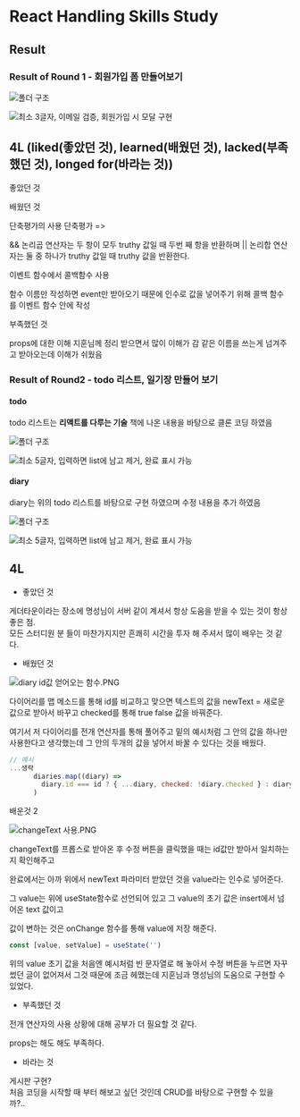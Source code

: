 # React Handling Skills Study

## Result

### Result of Round 1 - 회원가입 폼 만들어보기

![폴더 구조](./Round1/public/result%201%20%EA%B5%AC%EC%A1%B0.PNG)

![최소 3글자, 이메일 검증, 회원가입 시 모달 구현](./Round1/public/%EA%B2%80%EC%A6%9D%20%EC%99%84%EB%A3%8C%20%EB%B0%8F%20%EB%AA%A8%EB%8B%AC%20%EA%B5%AC%ED%98%84.gif)

## 4L (liked(좋았던 것), learned(배웠던 것), lacked(부족했던 것), longed for(바라는 것))

좋았던 것

배웠던 것

단축평가의 사용
단축평가 =>

&& 논리곱 연산자는 두 항이 모두 truthy 값일 때 두번 째 항을 반환하며
|| 논리합 연산자는 둘 중 하나가 truthy 값일 때 truthy 값을 반환한다.

이벤트 함수에서 콜백함수 사용

함수 이름만 작성하면 event만 받아오기 때문에
인수로 값을 넣어주기 위해 콜백 함수를 이벤트 함수 안에 작성

부족했던 것

props에 대한 이해
지훈님께 정리 받으면서 많이 이해가 감
같은 이름을 쓰는게 넘겨주고 받아오는데 이해가 쉬웠음

### Result of Round2 - todo 리스트, 일기장 만들어 보기

#### todo

todo 리스트는 **리액트를 다루는 기술** 책에 나온 내용을 바탕으로 클론 코딩 하였음

![폴더 구조](./Round2/todo-app/public/result%202%20todo%20%EA%B5%AC%EC%A1%B0.PNG)

![최소 5글자, 입력하면 list에 남고 제거, 완료 표시 가능](./Round2/todo-app/public/%ED%88%AC%EB%91%90%20%EB%A6%AC%EC%8A%A4%ED%8A%B8%20%EA%B5%AC%ED%98%84.gif)

#### diary

diary는 위의 todo 리스트를 바탕으로 구현 하였으며 수정 내용을 추가 하였음

![폴더 구조](./Round2/diary-app/public/result%202%20diary%20%EA%B5%AC%EC%A1%B0.PNG)

![최소 5글자, 입력하면 list에 남고 제거, 완료 표시 가능](./Round2/diary-app/public/%EC%9D%BC%EA%B8%B0%EC%9E%A5%20%EA%B5%AC%ED%98%84.gif)

## 4L

- 좋았던 것

게더타운이라는 장소에 명성님이 서버 같이 계셔서 항상 도움을 받을 수 있는 것이 항상 좋은 점. <br>
모든 스터디원 분 들이 마찬가지지만 흔쾌히 시간을 투자 해 주셔서 많이 배우는 것 같다. <br>

- 배웠던 것

![diary id값 얻어오는 함수.PNG](./Round2/diary-app/public/diary%20id%EA%B0%92%20%EC%96%BB%EC%96%B4%EC%98%A4%EB%8A%94%20%ED%95%A8%EC%88%98.PNG)

다이어리를 맵 메소드를 통해 id를 비교하고 맞으면 텍스트의 값을 newText = 새로운 값으로 받아서 바꾸고 checked를 통해 true false 값을 바꿔준다.

여기서 저 다이어리를 전개 연산자를 통해 풀어주고 밑의 예시처럼 그 안의 값을 하나만 사용한다고 생각했는데 그 안의 두개의 값을 넣어서 바꿀 수 있다는 것을 배웠다.

```jsx
// 예시
...생략
      diaries.map((diary) =>
        diary.id === id ? { ...diary, checked: !diary.checked } : diary
      )
```

배운것 2

![changeText 사용.PNG](./Round2/diary-app/public/changeText%20%EC%82%AC%EC%9A%A9.PNG)

changeText를 프롭스로 받아온 후 수정 버튼을 클릭했을 때는 id값만 받아서 일치하는지 확인해주고

완료에서는 아까 위에서 newText 파라미터 받았던 것을 value라는 인수로 넣어준다.

그 value는 위에 useState함수로 선언되어 있고 그 value의 초기 값은 insert에서 넘어온 text 값이고

값이 변하는 것은 onChange 함수를 통해 value에 저장 해준다.

```jsx
const [value, setValue] = useState('')
```

위의 value 초기 값을 처음엔 예시처럼 빈 문자열로 해 놓아서 수정 버튼을 누르면 자꾸 썼던 글이 없어져서 그것 때문에 조금 헤맸는데 지훈님과 명성님의 도움으로 구현할 수 있었다.

- 부족했던 것

전개 연산자의 사용 상황에 대해 공부가 더 필요할 것 같다.

props는 해도 해도 부족하다.

- 바라는 것

게시판 구현? <br>
처음 코딩을 시작할 때 부터 해보고 싶던 것인데 CRUD를 바탕으로 구현할 수 있을 까?..
